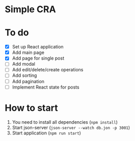 # Simple CRA

# To do
- [x] Set up React application
- [x] Add main page
- [x] Add page for single post
- [ ] Add modal
- [ ] Add edit/delete/create operations
- [ ] Add sorting
- [ ] Add pagination
- [ ] Implement React state for posts

# How to start
1. You need to install all dependencies (`npm install`)
2. Start json-server (`json-server --watch db.jon -p 3001`)
3. Start application (`npm run start`)